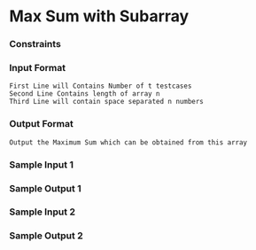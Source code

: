 # Max Sum with Subarray
  


 
### Constraints
### Input Format 
```
First Line will Contains Number of t testcases 
Second Line Contains length of array n 
Third Line will contain space separated n numbers 
```

### Output Format 
```
Output the Maximum Sum which can be obtained from this array 
```

### Sample Input 1

### Sample Output 1

### Sample Input 2


### Sample Output 2
